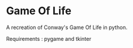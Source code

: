 # Game Of Life

A recreation of Conway's Game Of Life in python.

Requirements : pygame and tkinter
